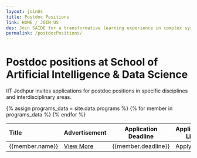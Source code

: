 ```yaml
---
layout: joinUs
title: Postdoc Positions
link: HOME / JOIN US
des: Join SAIDE for a transformative learning experience in complex systems science.
permalink: /postdocPositions/
---
```

<style>
  .background-about{
    background-image: url("{{ site.baseurl }}/images/postdoc.png");
  }
</style>

<div id="parent-box">

<div class="general-section">

<h1 style="text-transform: none;">Postdoc positions at School of Artificial Intelligence & Data Science</h1>
<div class="row">
<div class="col-md-9">
<p>IIT Jodhpur invites applications for postdoc positions in specific disciplines and interdisciplinary areas. </p>
</div>
</div>
</div>
<div class="application-section">

<table id="admissionTable">
<thead>

<tr>
<th style="text-align:left">Title</th>
<th>Advertisement</th>
<th>Application Deadline</th>
<th>Application Link</th>
</tr>
</thead>
<tbody id = "admissions-table">
{% assign programs_data = site.data.programs  %}
{% for member in programs_data %}
<tr>
<td style="text-align:left">{{member.name}}</td>
<td><a href="{{ member.document }}" target="_blank" class="view-more" style="border:0;">View More</a></td>
<td>{{member.deadline}}</td>

<td><a href="{{ member.application }}" target="_blank" class="apply-now" style="border:0;text-decoration:none;"><i class="fa-regular fa-hand-point-right"></i> Apply Now</a></td>
</tr>
{% endfor %}
</tbody>
</table>
</div>
</div>
